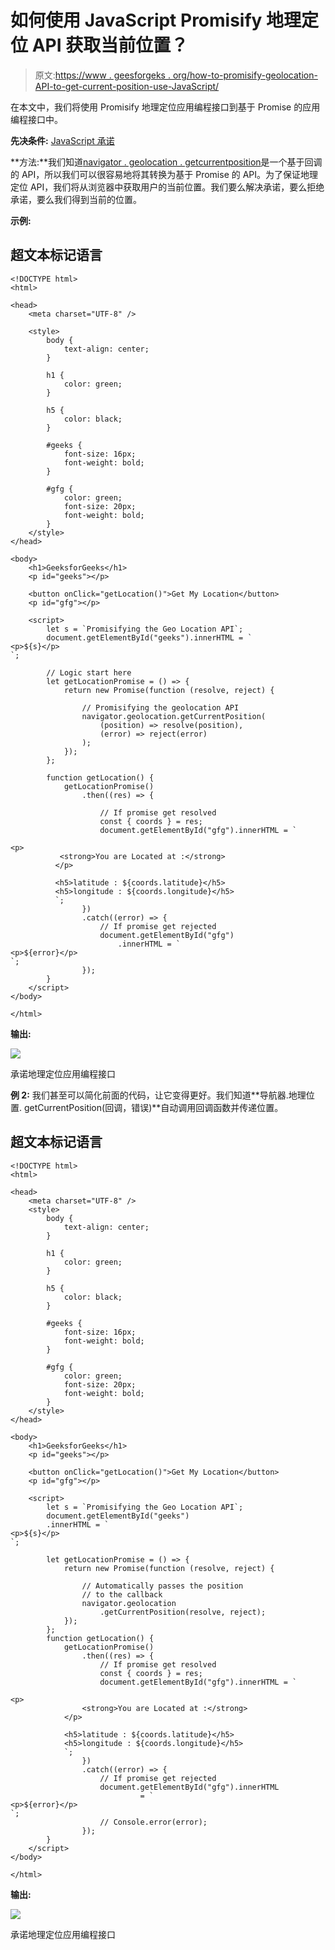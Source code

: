 # 如何使用 JavaScript Promisify 地理定位 API 获取当前位置？

> 原文:[https://www . geesforgeks . org/how-to-promisify-geolocation-API-to-get-current-position-use-JavaScript/](https://www.geeksforgeeks.org/how-to-promisify-geolocation-api-to-get-current-position-using-javascript/)

在本文中，我们将使用 Promisify 地理定位应用编程接口到基于 Promise 的应用编程接口中。

**先决条件:** [JavaScript 承诺](https://www.geeksforgeeks.org/javascript-promises/)

**方法:**我们知道[navigator . geolocation . getcurrentposition](https://www.geeksforgeeks.org/html-navigator-geolocation-property/)是一个基于回调的 API，所以我们可以很容易地将其转换为基于 Promise 的 API。为了保证地理定位 API，我们将从浏览器中获取用户的当前位置。我们要么解决承诺，要么拒绝承诺，要么我们得到当前的位置。

**示例:**

## 超文本标记语言

```
<!DOCTYPE html>
<html>

<head>
    <meta charset="UTF-8" />

    <style>
        body {
            text-align: center;
        }

        h1 {
            color: green;
        }

        h5 {
            color: black;
        }

        #geeks {
            font-size: 16px;
            font-weight: bold;
        }

        #gfg {
            color: green;
            font-size: 20px;
            font-weight: bold;
        }
    </style>
</head>

<body>
    <h1>GeeksforGeeks</h1>
    <p id="geeks"></p>

    <button onClick="getLocation()">Get My Location</button>
    <p id="gfg"></p>

    <script>
        let s = `Promisifying the Geo Location API`;
        document.getElementById("geeks").innerHTML = `
<p>${s}</p>
`;

        // Logic start here
        let getLocationPromise = () => {
            return new Promise(function (resolve, reject) {

                // Promisifying the geolocation API
                navigator.geolocation.getCurrentPosition(
                    (position) => resolve(position),
                    (error) => reject(error)
                );
            });
        };

        function getLocation() {
            getLocationPromise()
                .then((res) => {

                    // If promise get resolved
                    const { coords } = res;
                    document.getElementById("gfg").innerHTML = `

<p>
           <strong>You are Located at :</strong>
          </p>

          <h5>latitude : ${coords.latitude}</h5>
          <h5>longitude : ${coords.longitude}</h5>
          `;
                })
                .catch((error) => {
                    // If promise get rejected
                    document.getElementById("gfg")
                        .innerHTML = `
<p>${error}</p>
`;
                });
        }
    </script>
</body>

</html>
```

**输出:**

![](img/4f094179ab564abf881eccaa5f77bc21.png)

承诺地理定位应用编程接口

**例 2:** 我们甚至可以简化前面的代码，让它变得更好。我们知道**导航器.地理位置. getCurrentPosition(回调，错误)**自动调用回调函数并传递位置。

## 超文本标记语言

```
<!DOCTYPE html>
<html>

<head>
    <meta charset="UTF-8" />
    <style>
        body {
            text-align: center;
        }

        h1 {
            color: green;
        }

        h5 {
            color: black;
        }

        #geeks {
            font-size: 16px;
            font-weight: bold;
        }

        #gfg {
            color: green;
            font-size: 20px;
            font-weight: bold;
        }
    </style>
</head>

<body>
    <h1>GeeksforGeeks</h1>
    <p id="geeks"></p>

    <button onClick="getLocation()">Get My Location</button>
    <p id="gfg"></p>

    <script>
        let s = `Promisifying the Geo Location API`;
        document.getElementById("geeks")
        .innerHTML = `
<p>${s}</p>
`;

        let getLocationPromise = () => {
            return new Promise(function (resolve, reject) {

                // Automatically passes the position
                // to the callback
                navigator.geolocation
                    .getCurrentPosition(resolve, reject);
            });
        };
        function getLocation() {
            getLocationPromise()
                .then((res) => {
                    // If promise get resolved
                    const { coords } = res;
                    document.getElementById("gfg").innerHTML = `

<p>
                <strong>You are Located at :</strong>
            </p>

            <h5>latitude : ${coords.latitude}</h5>
            <h5>longitude : ${coords.longitude}</h5>
            `;
                })
                .catch((error) => {
                    // If promise get rejected
                    document.getElementById("gfg").innerHTML
                             = `
<p>${error}</p>
`;
                    // Console.error(error);
                });
        }
    </script>
</body>

</html>
```

**输出:**

![](img/4f094179ab564abf881eccaa5f77bc21.png)

承诺地理定位应用编程接口